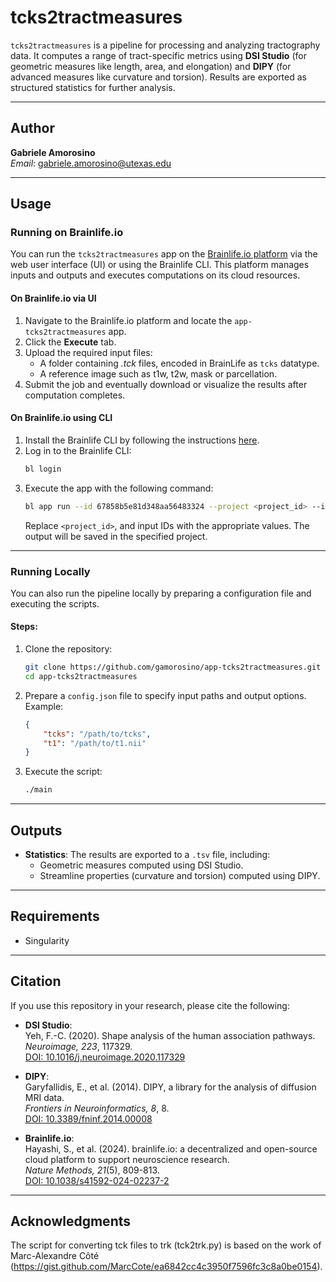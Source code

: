 
# tcks2tractmeasures

`tcks2tractmeasures` is a pipeline for processing and analyzing tractography data. It computes a range of tract-specific metrics using **DSI Studio** (for geometric measures like length, area, and elongation) and **DIPY** (for advanced measures like curvature and torsion). Results are exported as structured statistics for further analysis.

---

## Author

**Gabriele Amorosino**  
*Email*: gabriele.amorosino@utexas.edu  

---

## Usage

### Running on Brainlife.io

You can run the `tcks2tractmeasures` app on the [Brainlife.io platform](https://brainlife.io) via the web user interface (UI) or using the Brainlife CLI. This platform manages inputs and outputs and executes computations on its cloud resources.

#### On Brainlife.io via UI

1. Navigate to the Brainlife.io platform and locate the `app-tcks2tractmeasures` app.
2. Click the **Execute** tab.
3. Upload the required input files:
   - A folder containing _.tck_ files, encoded in BrainLife as `tcks` datatype.
   - A reference image such as t1w, t2w, mask or parcellation.
4. Submit the job and eventually download or visualize the results after computation completes.

#### On Brainlife.io using CLI

1. Install the Brainlife CLI by following the instructions [here](https://brainlife.io/docs/cli/install/).
2. Log in to the Brainlife CLI:
   ```bash
   bl login
   ```
3. Execute the app with the following command:
   ```bash
   bl app run --id 67858b5e81d348aa56483324 --project <project_id> --input tcks:<tcks_id> --input reference:<reference_id>
   ```
   Replace `<project_id>`, and input IDs with the appropriate values. The output will be saved in the specified project.

---

### Running Locally

You can also run the pipeline locally by preparing a configuration file and executing the scripts.

#### Steps:

1. Clone the repository:
   ```bash
   git clone https://github.com/gamorosino/app-tcks2tractmeasures.git
   cd app-tcks2tractmeasures
   ```

2. Prepare a `config.json` file to specify input paths and output options. Example:
   ```json
   {
       "tcks": "/path/to/tcks",
       "t1": "/path/to/t1.nii"
   }
   ```

3. Execute the script:
   ```bash
   ./main
   ```

---

## Outputs

- **Statistics**: The results are exported to a `.tsv` file, including:
  - Geometric measures computed using DSI Studio.
  - Streamline properties (curvature and torsion) computed using DIPY.

---

## Requirements

- Singularity

---

## Citation

If you use this repository in your research, please cite the following:

- **DSI Studio**:  
  Yeh, F.-C. (2020). Shape analysis of the human association pathways.  
  *Neuroimage, 223*, 117329.  
  [DOI: 10.1016/j.neuroimage.2020.117329](https://doi.org/10.1016/j.neuroimage.2020.117329)

- **DIPY**:  
  Garyfallidis, E., et al. (2014). DIPY, a library for the analysis of diffusion MRI data.  
  *Frontiers in Neuroinformatics, 8*, 8.  
  [DOI: 10.3389/fninf.2014.00008](https://doi.org/10.3389/fninf.2014.00008)

- **Brainlife.io**:  
  Hayashi, S., et al. (2024). brainlife.io: a decentralized and open-source cloud platform to support neuroscience research.  
  *Nature Methods, 21*(5), 809-813.  
  [DOI: 10.1038/s41592-024-02237-2](https://doi.org/10.1038/s41592-024-02237-2)

---

## Acknowledgments
The script for converting tck files to trk (tck2trk.py) is based on the work of Marc-Alexandre Côté (https://gist.github.com/MarcCote/ea6842cc4c3950f7596fc3c8a0be0154).
